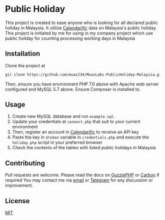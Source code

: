 # Public Holiday

This project is created to ease anyone who is looking for all declared public holiday in Malaysia. It utilize [Calendarific](https://calendarific.com/) data on Malaysia's public holiday.
This project is initiated by me for using in my company project which use public holiday for counting processing working days in Malaysia

## Installation

Clone the project at 

```bash
git clone https://github.com/muaz234/MuazLabs-PublicHoliday-Malaysia.git
```

Then, ensure you have environment PHP 7.0 above with Apache web server configured and MySQL 5.7 above. Ensure Composer is installed to.

## Usage

1. Create new MySQL database and run `example.sql`.
2. Update your credentials at `connect.php` that suit to your current environment
3. Then, register an account in [Calendarific](https://calendarific.com/) to receive an API key
4. Paste the key in `$token` variable in `credentials.php` and execute the `holiday.php` script in your preferred browser
5. Check the contents of the tables with listed public holidays in Malaysia

## Contributing
Pull requests are welcome. Please read the docs on [GuzzlePHP](https://docs.guzzlephp.org/en/5.3/quickstart.html) or [Carbon](https://carbon.nesbot.com/) if required
You may contact me via [email](mailto:ahmedmuaz0152@gmail.com)  or [Telegram](https://t.me/muaz234) for any discussion or improvement.

## License
[MIT](https://opensource.org/licenses/MIT)